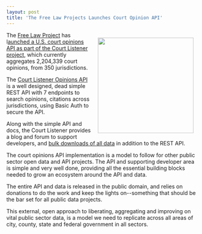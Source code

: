 ```yaml
---
layout: post
title: 'The Free Law Projects Launches Court Opinion API'
---
```

<p><a href="http://freelawproject.org/"><img style="padding: 15px;" src="https://s3.amazonaws.com/kinlane-productions/api-evangelist/free-law-project/free-law-project.png" alt="" width="250" align="right" /></a></p>
<p>The <a title="Free Law Project" href="http://freelawproject.org/">Free Law Project</a> has l<a href="http://www.lawsitesblog.com/2013/11/free-law-project-creates-api-easing-others-use-court-opinions.html?utm_source=rss&amp;utm_medium=rss&amp;utm_campaign=free-law-project-creates-api-easing-others-use-court-opinions">aunched a U.S. court opinions API as part of the Court Listener project</a>, which currently aggregates 2,204,339 court opinions, from 350 jurisdictions.</p>
<p>The <a href="https://www.courtlistener.com/api/rest-info/">Court Listener Opinions API</a> is a well designed, dead simple REST API with 7 endpoints to search opinions, citations across jurisdictions, using Basic Auth to secure the API.</p>
<p>Along with the simple API and docs, the Court Listener provides a blog and forum to support developers, and <a href="https://www.courtlistener.com/api/bulk-info/">bulk downloads of all data</a> in addition to the REST API.</p>
<p>The court opinions API implementation is a model to follow for other public sector open data and API projects. The API and supporting developer area is simple and very well done, providing all the essential building blocks needed to grow an ecosystem around the API and data.</p>
<p>The entire API and data is released in the  public domain, and relies on donations to do the work and keep the lights on--something that should be the bar set for all public data projects.</p>
<p>This external, open approach to liberating, aggregating and improving on vital public sector data, is a model we need to replicate across all areas of city, county, state and federal government in all sectors.</p>